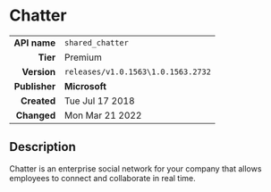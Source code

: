 # Chatter
| | |
|-:|-|
|**API name**|`shared_chatter`|
|**Tier**|Premium|
|**Version**|`releases/v1.0.1563\1.0.1563.2732`|
|**Publisher**|**Microsoft**|
|**Created**|Tue Jul 17 2018|
|**Changed**|Mon Mar 21 2022|

## Description
Chatter is an enterprise social network for your company that allows employees to connect and collaborate in real time.
